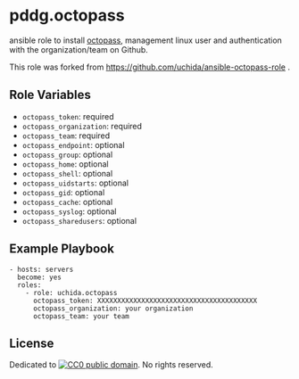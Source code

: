 pddg.octopass
===============

ansible role to install [octopass](https://github.com/linyows/octopass),
management linux user and authentication with the organization/team on Github.

This role was forked from https://github.com/uchida/ansible-octopass-role .

Role Variables
--------------

- `octopass_token`: required
- `octopass_organization`: required
- `octopass_team`: required
- `octopass_endpoint`: optional
- `octopass_group`: optional
- `octopass_home`: optional
- `octopass_shell`: optional
- `octopass_uidstarts`: optional
- `octopass_gid`: optional
- `octopass_cache`: optional
- `octopass_syslog`: optional
- `octopass_sharedusers`: optional

Example Playbook
----------------

```
- hosts: servers
  become: yes
  roles:
    - role: uchida.octopass
      octopass_token: XXXXXXXXXXXXXXXXXXXXXXXXXXXXXXXXXXXXXXXX
      octopass_organization: your organization
      octopass_team: your team
```

License
-------

Dedicated to [![CC0 public domain](http://i.creativecommons.org/p/zero/1.0/80x15.png "CC0 public domain")](https://creativecommons.org/publicdomain/zero/1.0/).
No rights reserved.
